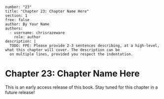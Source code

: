 ```metadata
number: "23"
title: "Chapter 23: Chapter Name Here"
section: 1
free: false
author: By Your Name
authors:
  - username: chrisrazeware
    role: author
description: |
  TODO: FPE: Please provide 2-3 sentences describing, at a high-level, what this chapter will cover. The description can be
  on multiple lines, provided you respect the indentation.
```

# Chapter 23: Chapter Name Here

This is an early access release of this book. Stay tuned for this chapter in a future release!